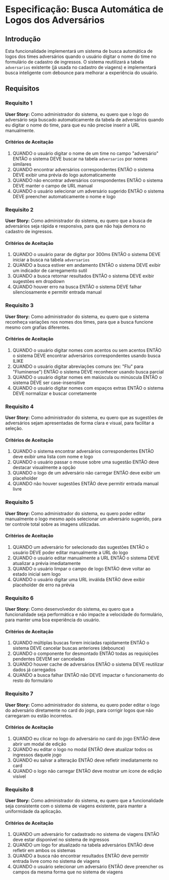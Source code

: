 # Especificação: Busca Automática de Logos dos Adversários

## Introdução

Esta funcionalidade implementará um sistema de busca automática de logos dos times adversários quando o usuário digitar o nome do time no formulário de cadastro de ingressos. O sistema reutilizará a tabela `adversarios` existente (já usada no cadastro de viagens) e implementará busca inteligente com debounce para melhorar a experiência do usuário.

## Requisitos

### Requisito 1

**User Story:** Como administrador do sistema, eu quero que o logo do adversário seja buscado automaticamente da tabela de adversários quando eu digitar o nome do time, para que eu não precise inserir a URL manualmente.

#### Critérios de Aceitação

1. QUANDO o usuário digitar o nome de um time no campo "adversário" ENTÃO o sistema DEVE buscar na tabela `adversarios` por nomes similares
2. QUANDO encontrar adversários correspondentes ENTÃO o sistema DEVE exibir uma prévia do logo automaticamente
3. QUANDO não encontrar adversários correspondentes ENTÃO o sistema DEVE manter o campo de URL manual
4. QUANDO o usuário selecionar um adversário sugerido ENTÃO o sistema DEVE preencher automaticamente o nome e logo

### Requisito 2

**User Story:** Como administrador do sistema, eu quero que a busca de adversários seja rápida e responsiva, para que não haja demora no cadastro de ingressos.

#### Critérios de Aceitação

1. QUANDO o usuário parar de digitar por 300ms ENTÃO o sistema DEVE iniciar a busca na tabela `adversarios`
2. QUANDO a busca estiver em andamento ENTÃO o sistema DEVE exibir um indicador de carregamento sutil
3. QUANDO a busca retornar resultados ENTÃO o sistema DEVE exibir sugestões em dropdown
4. QUANDO houver erro na busca ENTÃO o sistema DEVE falhar silenciosamente e permitir entrada manual

### Requisito 3

**User Story:** Como administrador do sistema, eu quero que o sistema reconheça variações nos nomes dos times, para que a busca funcione mesmo com grafias diferentes.

#### Critérios de Aceitação

1. QUANDO o usuário digitar nomes com acentos ou sem acentos ENTÃO o sistema DEVE encontrar adversários correspondentes usando busca ILIKE
2. QUANDO o usuário digitar abreviações comuns (ex: "Flu" para "Fluminense") ENTÃO o sistema DEVE reconhecer usando busca parcial
3. QUANDO o usuário digitar nomes em maiúscula ou minúscula ENTÃO o sistema DEVE ser case-insensitive
4. QUANDO o usuário digitar nomes com espaços extras ENTÃO o sistema DEVE normalizar e buscar corretamente

### Requisito 4

**User Story:** Como administrador do sistema, eu quero que as sugestões de adversários sejam apresentadas de forma clara e visual, para facilitar a seleção.

#### Critérios de Aceitação

1. QUANDO o sistema encontrar adversários correspondentes ENTÃO deve exibir uma lista com nome e logo
2. QUANDO o usuário passar o mouse sobre uma sugestão ENTÃO deve destacar visualmente a opção
3. QUANDO o logo de um adversário não carregar ENTÃO deve exibir um placeholder
4. QUANDO não houver sugestões ENTÃO deve permitir entrada manual livre

### Requisito 5

**User Story:** Como administrador do sistema, eu quero poder editar manualmente o logo mesmo após selecionar um adversário sugerido, para ter controle total sobre as imagens utilizadas.

#### Critérios de Aceitação

1. QUANDO um adversário for selecionado das sugestões ENTÃO o usuário DEVE poder editar manualmente a URL do logo
2. QUANDO o usuário editar manualmente a URL ENTÃO o sistema DEVE atualizar a prévia imediatamente
3. QUANDO o usuário limpar o campo de logo ENTÃO deve voltar ao estado inicial sem logo
4. QUANDO o usuário digitar uma URL inválida ENTÃO deve exibir placeholder de erro na prévia

### Requisito 6

**User Story:** Como desenvolvedor do sistema, eu quero que a funcionalidade seja performática e não impacte a velocidade do formulário, para manter uma boa experiência do usuário.

#### Critérios de Aceitação

1. QUANDO múltiplas buscas forem iniciadas rapidamente ENTÃO o sistema DEVE cancelar buscas anteriores (debounce)
2. QUANDO o componente for desmontado ENTÃO todas as requisições pendentes DEVEM ser canceladas
3. QUANDO houver cache de adversários ENTÃO o sistema DEVE reutilizar dados já carregados
4. QUANDO a busca falhar ENTÃO não DEVE impactar o funcionamento do resto do formulário

### Requisito 7

**User Story:** Como administrador do sistema, eu quero poder editar o logo do adversário diretamente no card do jogo, para corrigir logos que não carregaram ou estão incorretos.

#### Critérios de Aceitação

1. QUANDO eu clicar no logo do adversário no card do jogo ENTÃO deve abrir um modal de edição
2. QUANDO eu editar o logo no modal ENTÃO deve atualizar todos os ingressos daquele jogo
3. QUANDO eu salvar a alteração ENTÃO deve refletir imediatamente no card
4. QUANDO o logo não carregar ENTÃO deve mostrar um ícone de edição visível

### Requisito 8

**User Story:** Como administrador do sistema, eu quero que a funcionalidade seja consistente com o sistema de viagens existente, para manter a uniformidade da aplicação.

#### Critérios de Aceitação

1. QUANDO um adversário for cadastrado no sistema de viagens ENTÃO deve estar disponível no sistema de ingressos
2. QUANDO um logo for atualizado na tabela adversários ENTÃO deve refletir em ambos os sistemas
3. QUANDO a busca não encontrar resultados ENTÃO deve permitir entrada livre como no sistema de viagens
4. QUANDO o usuário selecionar um adversário ENTÃO deve preencher os campos da mesma forma que no sistema de viagens
